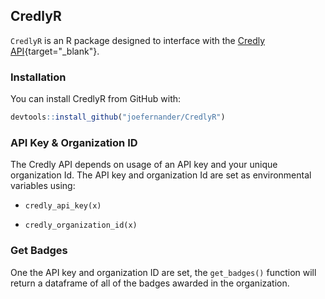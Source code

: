 ## CredlyR

`CredlyR` is an R package designed to interface with the [Credly API](https://www.credly.com/docs/web_service_api){target="_blank"}.

### Installation

You can install CredlyR from GitHub with:

``` R
devtools::install_github("joefernander/CredlyR")
```

### API Key & Organization ID

The Credly API depends on usage of an API key and your unique organization Id. The API key and organization Id are set as environmental variables using:

-   `credly_api_key(x)`

-   `credly_organization_id(x)`

### Get Badges

One the API key and organization ID are set, the `get_badges()` function will return a dataframe of all of the badges awarded in the organization.

